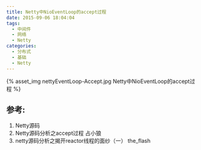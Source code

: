 ```yaml
---
title: Netty中NioEventLoop的accept过程
date: 2015-09-06 18:04:04
tags:
  - 中间件
  - 网络
  - Netty
categories: 
  - 分布式
  - 基础
  - Netty  
---
```


<p></p>
<!-- more -->

{% asset_img  nettyEventLoop-Accept.jpg  Netty中NioEventLoop的accept过程 %}

## 参考:

1. Netty源码
2. Netty源码分析之accept过程 占小狼
3. netty源码分析之揭开reactor线程的面纱（一） the_flash